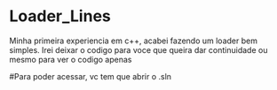# Loader_Lines
Minha primeira experiencia em c++, acabei fazendo um loader bem simples. Irei deixar o codigo para voce que queira dar continuidade ou mesmo para ver o codigo apenas

#Para poder acessar, vc tem que abrir o .sln
